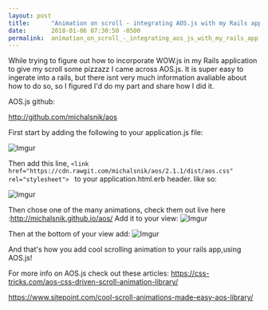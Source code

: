 ```yaml
---
layout: post
title:      "Animation on scroll - integrating AOS.js with my Rails app"
date:       2018-01-06 07:30:50 -0500
permalink:  animation_on_scroll_-_integrating_aos_js_with_my_rails_app
---
```



While trying to figure out how to incorporate WOW.js in my Rails application to give my scroll some pizzazz I came across AOS.js. It is super easy to ingerate into a rails, but there isnt very much information avaliable about how to do so, so I figured I'd do my part and share how I did it. 



AOS.js github:

http://github.com/michalsnik/aos

First start by adding the following to your application.js file:

![Imgur](https://i.imgur.com/fNv6XIL.png)

Then add this line, `<link href="https://cdn.rawgit.com/michalsnik/aos/2.1.1/dist/aos.css" rel="stylesheet"> `  to your application.html.erb header. like so:

![Imgur](https://i.imgur.com/ZLVdFii.png)

Then chose one of the many animations, check them out live here :http://michalsnik.github.io/aos/
Add  it to your view: 
![Imgur](https://i.imgur.com/XahL5l8.png)

Then at the bottom of your view add:
![Imgur](https://i.imgur.com/Ey3Vi93.png)

And that's how you add cool scrolling animation to your rails app,using AOS.js! 

For more info on AOS.js check out these articles:
https://css-tricks.com/aos-css-driven-scroll-animation-library/

https://www.sitepoint.com/cool-scroll-animations-made-easy-aos-library/

